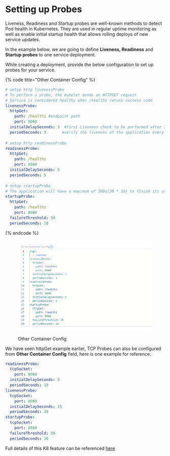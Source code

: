 # Setting up Probes

Liveness, Readiness and Startup probes are well-known methods to detect Pod health in Kubernetes. They are used in regular uptime monitoring as well as enable initial startup health that allows rolling deploys of new service updates.

In the example below, we are going to define **Liveness, Readiness** and **Startup probes** to one service deployment.

While creating a deployment, provide the below configuration to set up probes for your service.

{% code title="Other Container Config" %}
```yaml
# setup http livenessProbe
# To perform a probe, the kubelet sends an HTTPGET request
# Service is considered healthy when /healthz retuns success code
livenessProbe:
  httpGet:
    path: /healthz #endpoint path
    port: 8080
  initialDelaySeconds: 3  #first Liveness check to be performed after 3 seconds.
  periodSeconds: 3       #verify the liveness of the application every 3 seconds

# setup http readinessProbe
readinessProbe:
  httpGet:
    path: /healthz
    port: 8080
  initialDelaySeconds: 5
  periodSeconds: 5

# setup startupProbe
# The application will have a maximum of 300s(30 * 10) to finish its startup
startupProbe:
  httpGet:
    path: /healthz
    port: 8080
  failureThreshold: 30
  periodSeconds: 10
```
{% endcode %}

<figure><img src="../../../.gitbook/assets/image.png" alt=""><figcaption><p>Other Container Config</p></figcaption></figure>

We have seen httpGet example earlier, TCP Probes can also be configured from **Other Container Config** field, here is one  example for reference.

```yaml
readinessProbe:
  tcpSocket:
    port: 8080
  initialDelaySeconds: 5
  periodSeconds: 10
livenessProbe:
  tcpSocket:
    port: 8080
  initialDelaySeconds: 15
  periodSeconds: 20
startupProbe:
  tcpSocket:
    port: 8080
  failureThreshold: 30
  periodSeconds: 10
```

Full details of this K8 feature can be referenced [here](https://kubernetes.io/docs/tasks/configure-pod-container/configure-liveness-readiness-startup-probes/)

